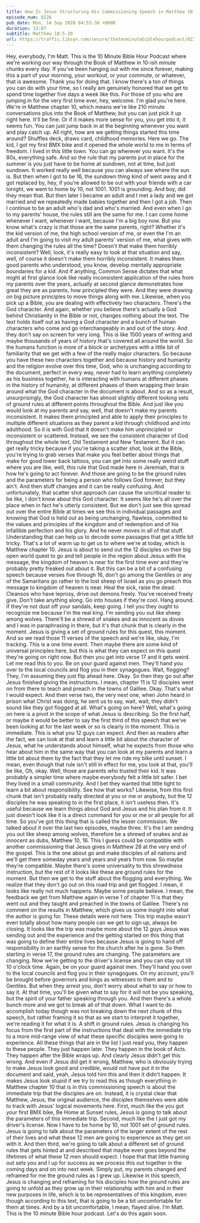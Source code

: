 ```yaml
---
title: How Is Jesus Structuring His Commissioning Speech in Matthew 10?
episode_num: 0226
pub_date: Mon, 14 Sep 2020 04:55:30 +0000
duration: 13:07
subtitle: Matthew 10:5-20
url: https://traffic.libsyn.com/secure/thetenminutebiblehourpodcast/0226_-_How_Is_Jesus_Structuring_His_Commissioning_Speech_in_Matthew_10.mp3
---
```


 Hey, everybody, I'm Matt. This is the 10 Minute Bible Hour Podcast where we're working our way through the Book of Matthew in 10-ish minute chunks every day. If you've been hanging out with me since forever, making this a part of your morning, your workout, or your commute, or whatever, that is awesome. Thank you for doing that. I know there's a ton of things you can do with your time, so I really am genuinely honored that we get to spend time together five days a week like this. For those of you who are jumping in for the very first time ever, hey, welcome. I'm glad you're here. We're in Matthew chapter 10, which means we're like 210 minute conversations plus into the Book of Matthew, but you can just pick it up right here. It'll be fine. Or if it makes more sense for you, you get into it, it seems fun. You can just jump back in at the beginning whenever you want and play catch up. All right, how are we getting things started this time around? Shuffles deck, draws card, childhood memories. Here we go. The kid, I got my first BMX bike and it opened the whole world to me in terms of freedom. I lived in this little town. You can go wherever you want. It's the 80s, everything safe. And so the rule that my parents put in place for the summer is you just have to be home at sundown, not at time, but just sundown. It worked really well because you can always see where the sun is. But then when I got to be 16, the sundown thing kind of went away and it got replaced by, hey, if you're allowed to be out with your friends with a car tonight, we went to home by 10, not 1001. 1001 is grounding. And boy, did they mean that. But then later I became an adult and I met a lady and we got married and we repeatedly made babies together and then I got a job. Then I continue to be an adult who's dad and who's married. And even when I go to my parents' house, the rules still are the same for me. I can come home whenever I want, whenever I want, because I'm a big boy now. But you know what's crazy is that those are the same parents, right? Whether it's the kid version of me, the high school version of me, or even the I'm an adult and I'm going to visit my adult parents' version of me, what gives with them changing the rules all the time? Doesn't that make them horribly inconsistent? Well, look, it's really easy to look at that situation and say, well, of course it doesn't make them horribly inconsistent. It makes them good parents who understood, you know, develop mentally appropriate boundaries for a kid. And if anything, Common Sense dictates that what might at first glance look like really inconsistent application of the rules from my parents over the years, actually at second glance demonstrates how great they are as parents, how principled they were. And they were drawing on big picture principles to move things along with me. Likewise, when you pick up a Bible, you are dealing with effectively two characters. There's the God character. And again, whether you believe there's actually a God behind Christianity in the Bible or not, changes nothing about the text. The text holds itself out as having a God character and a bunch of human characters who come and go interchangeably in and out of the story. And they don't say on screen for very long. This is like 1500 years of writing and maybe thousands of years of history that's covered all around the world. So the humans function is more of a block or archetypes with a little bit of familiarity that we get with a few of the really major characters. So because you have these two characters together and because history and humanity and the religion evolve over this time, God, who is unchanging according to the document, perfect in every way, never had to learn anything completely as his business together, he is interacting with humans at different phases in the history of humanity, at different phases of them wrapping their brain around what the God character in the document is about. And so as a result, unsurprisingly, the God character has almost slightly different looking sets of ground rules at different points throughout the Bible. And just like you would look at my parents and say, well, that doesn't make my parents inconsistent. It makes them principled and able to apply their principles to multiple different situations as they parent a kid through childhood and into adulthood. So it is with God that it doesn't make him unprincipled or inconsistent or scattered. Instead, we see the consistent character of God throughout the whole text, Old Testament and New Testament. But it can get really tricky because if you're taking a scatter shot, look at the Bible, you're trying to grab verses that make you feel better about things that make for good lower back tattoos, you can get into some really weird stuff where you are like, well, this rule that God made here in Jeremiah, that is how he's going to act forever. And those are going to be the ground rules and the parameters for being a person who follows God forever, but they ain't. And then stuff changes and it can be really confusing. And unfortunately, that scatter shot approach can cause the uncritical reader to be like, I don't know about this God character. It seems like he's all over the place when in fact he's utterly consistent. But we don't just see this spread out over the entire Bible at times we see this in individual passages and knowing that God is held out as being unchanging, flawless, committed to the values and principles of the kingdom and of redemption and of his infallible perfection and his glory. And he never moves in all of that stuff. Understanding that can help us to decode some passages that get a little bit tricky. That's a lot of warm up to get us to where we're at today, which is Matthew chapter 10. Jesus is about to send out the 12 disciples on their big open world quest to go and tell people in the region about Jesus with the message, the kingdom of heaven is near for the first time ever and they're probably pretty freaked out about it. But this can be a bit of a confusing speech because verses five through 16, don't go among the Gentiles or any of the Samaritans go rather to the lost sheep of Israel as you go preach this message to kingdom of heaven is near. Heal the sick, raise the dead. Cleansos who have leprosy, drive out demons freely. You've received freely give. Don't take anything along. Go into houses if they're cool. Hang around. If they're not dust off your sandals, keep going. I tell you they ought to recognize me because I'm the real king. I'm sending you out like sheep among wolves. There'll be a shrewd of snakes and as innocent as doves and I was in paraphrasing in there, but it's that chunk that is clearly in the moment. Jesus is giving a set of ground rules for this quest, this moment. And so we read those 11 verses of the speech and we're like, okay, I'm tracking. This is a one time event. Then maybe there are some kind of universal principles here, but this is what they can expect on this quest they're going on right now. But then you get into verse 17 and it gets weird. Let me read this to you. Be on your guard against men. They'll hand you over to the local councils and flog you in their synagogues. Wait, flogging? They, I'm assuming they just flip ahead here. Okay. So then they go out after Jesus finished giving the instructions. I mean, chapter 11 is 12 disciples went on from there to teach and preach in the towns of Galilee. Okay. That's what I would expect. And then verse two, the very next one, when John heard in prison what Christ was doing, he sent us to say, wait, wait, they didn't sound like they got flogged at all. What's going on here? Well, what's going on here is a pivot in the scope of what Jesus is describing. So the first half, or maybe it would be better to say the first third of this speech that we've been looking at for the last week or so is clearly in the moment. This is immediate. This is what you 12 guys can expect. And then as readers after the fact, we can look at that and learn a little bit about the character of Jesus, what he understands about himself, what he expects from those who hear about him in the same way that you can look at my parents and learn a little bit about them by the fact that they let me ride my bike until sunset. I mean, even though that rule isn't still in effect for me, you look at that, you'll be like, Oh, okay. Well, those are parents who trusted their kid. It was probably a simpler time where maybe everybody felt a little bit safer. I bet they lived in a small community. And I bet they wanted that little tight to learn a bit about responsibility. See how that works? Likewise, from this first chunk that isn't probably really directed at you or me or anybody, but the 12 disciples he was speaking to in the first place, it isn't useless then. It's useful because we learn things about God and Jesus and his plan from it. It just doesn't look like it is a direct command for you or me or all people for all time. So you've got this thing that is called the lesser commission. We talked about it over the last two episodes, maybe three. It's the I am sending you out like sheep among wolves, therefore be a shrewd of snakes and as innocent as dubs, Matthew 10, 16. This I guess could be compatible with another commissioning that Jesus gives in Matthew 28 at the very end of the gospel. This is the one about go and make disciples of all nations and we'll get there someday years and years and years from now. So maybe they're compatible. Maybe there's some universality to this shrewdness instruction, but the rest of it looks like these are ground rules for the moment. But then we get to the stuff about the flogging and everything. We realize that they don't go out on this road trip and get flogged. I mean, it looks like really not much happens. Maybe some people believe. I mean, the feedback we get from Matthew again in verse 1 of chapter 11 is that they went out and they taught and preached in the towns of Galilee. There's no comment on the results in Matthew, which gives us some insight into what the author is going for. These details were not here. This trip maybe wasn't even totally about how many people can we get to sign up, always be closing. It looks like the trip was maybe more about the 12 guys Jesus was sending out and the experience and the getting started on this thing that was going to define their entire lives because Jesus is going to hand off responsibility in an earthly sense for the church after he is gone. So then starting in verse 17, the ground rules are changing. The parameters are changing. Now we're getting to the driver's license and you can stay out till 10 o'clock time. Again, be on your guard against men. They'll hand you over to the local councils and flog you in their synagogues. On my account, you'll be brought before governors and kings as witnesses to them and to Gentiles. But when they arrest you, don't worry about what to say or how to say it. At that time, you'll be given what to say for it will not be you speaking, but the spirit of your father speaking through you. And then there's a whole bunch more and we got to break all of that down. What I want to do accomplish today though was not breaking down the next chunk of this speech, but rather framing it so that as we start to interpret it together, we're reading it for what it is. A shift in ground rules. Jesus is changing his focus from the first part of the instructions that deal with the immediate trip to a more mid-range view of what these specific disciples were going to experience. All these things that are in the list I just read you, they happen to these people. They just happen later. They happen in the book of Acts. They happen after the Bible wraps up. And clearly Jesus didn't get this wrong. And even if Jesus did get it wrong, Matthew, who is obviously trying to make Jesus look good and credible, would not have put it in the document and said, yeah, Jesus told him this and then it didn't happen. It makes Jesus look stupid if we try to read this as though everything in Matthew chapter 10 that is in this commissioning speech is about the immediate trip that the disciples are on. Instead, it is crystal clear that Matthew, Jesus, the original audience, the disciples themselves were able to track with Jesus' logical movements here. First, much like the you got your first BMX bike, Be Home at Sunset rules, Jesus is going to talk about the parameters of this immediate trip. Second, much like the I just got my driver's license. Now I have to be home by 10, not 1001 set of ground rules. Jesus is going to talk about the parameters of the larger extent of the rest of their lives and what these 12 men are going to experience as they get on with it. And then third, we're going to talk about a different set of ground rules that gets hinted at and described that maybe even goes beyond the lifetimes of what these 12 men should expect. I hope that that little framing out sets you and I up for success as we process this out together in the coming days and on into next week. Simply put, my parents changed and reframed for me the ground rules as I grew up. Likewise in this speech, Jesus is changing and reframing for his disciples how the ground rules are going to unfold as they grow up in their relationship with him and in their new purposes in life, which is to be representatives of this kingdom, even though according to this text, that is going to be a bit uncomfortable for them at times. And by a bit uncomfortable, I mean, flayed alive. I'm Matt. This is the 10 minute Bible hour podcast. Let's do this again soon.